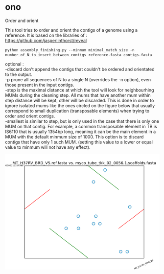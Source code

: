 # ono
Order and orient

This tool tries to order and orient the contigs of a genome using a reference.
It is based on the libraries of : https://github.com/jasperlinthorst/reveal


	python assembly_finishing.py --minmum minimal_match_size -n number_of_N_to_insert_between_contigs reference.fasta contigs.fasta
optional :  
	-discard don't append the contigs that couldn't be ordered and orientated to the output.  
	-p prune all sequences of N to a single N (overrides the -n option), even those present in the input contigs.  
	-step is the maximal distance at which the tool will look for neighbourhing MUMs during the cleaning step. All mums that have another mum within step distance will be kept, other will be discarded. This is done in order to ignore isolated mums like the ones circled on the figure below that usually correspond to small duplication (transposable elements) when trying to order and orient contigs.  
	-smallest is similar to step, but is only used in the case that there is only one MUM on that contig. For example, a common transposable element in TB is IS6110 that is usually 1354bp long, meaning it can be the main element in a MUM with the default minmum size of 1000. This option is to discard contigs that have only 1 such MUM. (setting this value to a lower or equal value to minmum will not have any effect).

![Mumplot Example](doc/mumplot_example.png)
